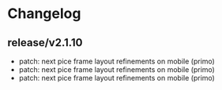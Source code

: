 # Changelog

## release/v2.1.10
* patch: next pice frame layout refinements on mobile (primo)
* patch: next pice frame layout refinements on mobile (primo)
* patch: next pice frame layout refinements on mobile (primo)
